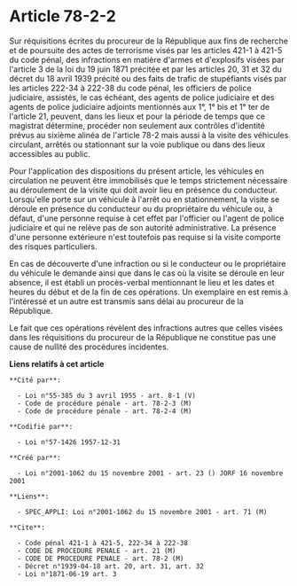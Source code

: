 # Article 78-2-2

Sur réquisitions écrites du procureur de la République aux fins de recherche et de poursuite des actes de terrorisme visés
par les articles 421-1 à 421-5 du code pénal, des infractions en matière d'armes et d'explosifs visées par l'article 3 de la
loi du 19 juin 1871 précitée et par les articles 20, 31 et 32 du décret du 18 avril 1939 précité ou des faits de trafic de
stupéfiants visés par les articles 222-34 à 222-38 du code pénal, les officiers de police judiciaire, assistés, le cas
échéant, des agents de police judiciaire et des agents de police judiciaire adjoints mentionnés aux 1°, 1° bis et 1° ter de
l'article 21, peuvent, dans les lieux et pour la période de temps que ce magistrat détermine, procéder non seulement aux
contrôles d'identité prévus au sixième alinéa de l'article 78-2 mais aussi à la visite des véhicules circulant, arrêtés ou
stationnant sur la voie publique ou dans des lieux accessibles au public.

Pour l'application des dispositions du présent article, les véhicules en circulation ne peuvent être immobilisés que le temps
strictement nécessaire au déroulement de la visite qui doit avoir lieu en présence du conducteur. Lorsqu'elle porte sur un
véhicule à l'arrêt ou en stationnement, la visite se déroule en présence du conducteur ou du propriétaire du véhicule ou, à
défaut, d'une personne requise à cet effet par l'officier ou l'agent de police judiciaire et qui ne relève pas de son
autorité administrative. La présence d'une personne extérieure n'est toutefois pas requise si la visite comporte des risques
particuliers.

En cas de découverte d'une infraction ou si le conducteur ou le propriétaire du véhicule le demande ainsi que dans le cas où
la visite se déroule en leur absence, il est établi un procès-verbal mentionnant le lieu et les dates et heures du début et
de la fin de ces opérations. Un exemplaire en est remis à l'intéressé et un autre est transmis sans délai au procureur de la
République.

Le fait que ces opérations révèlent des infractions autres que celles visées dans les réquisitions du procureur de la
République ne constitue pas une cause de nullité des procédures incidentes.

**Liens relatifs à cet article**

	**Cité par**:

	  - Loi n°55-385 du 3 avril 1955 - art. 8-1 (V)
	  - Code de procédure pénale - art. 78-2-3 (M)
	  - Code de procédure pénale - art. 78-2-4 (M)

	**Codifié par**:

	  - Loi n°57-1426 1957-12-31

	**Créé par**:

	  - Loi n°2001-1062 du 15 novembre 2001 - art. 23 () JORF 16 novembre 2001

	**Liens**:

	  - SPEC_APPLI: Loi n°2001-1062 du 15 novembre 2001 - art. 71 (M)

	**Cite**:

	  - Code pénal 421-1 à 421-5, 222-34 à 222-38
	  - CODE DE PROCEDURE PENALE - art. 21 (M)
	  - CODE DE PROCEDURE PENALE - art. 78-2 (M)
	  - Décret n°1939-04-18 art. 20, art. 31, art. 32
	  - Loi n°1871-06-19 art. 3
